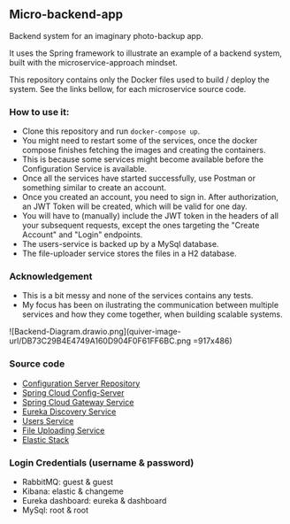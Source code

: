 ## Micro-backend-app
Backend system for an imaginary photo-backup app. 

It uses the Spring framework to illustrate an example of a backend system, built with the microservice-approach mindset.


This repository contains only the Docker files used to build / deploy the system.
See the links bellow, for each microservice source code.

### How to use it:
* Clone this repository and run `docker-compose up`. 
* You might need to restart some of the services, once the docker compose finishes fetching the images and creating the containers.
* This is because some services might become available before the Configuration Service is available.
* Once all the services have started successfully, use Postman or something similar to create an account.
* Once you created an account, you need to sign in. After authorization, an JWT Token will be created, which will be valid for one day.
* You will have to (manually) include the JWT token in the headers of all your subsequent requests, except the ones targeting the "Create Account" and "Login" endpoints. 
* The users-service is backed up by a MySql database.
* The file-uploader service stores the files in a H2 database.

### Acknowledgement

* This is a bit messy and none of the services contains any tests.
* My focus has been on ilustrating the communication between multiple services and how they come together, when building scalable systems.

![Backend-Diagram.drawio.png](quiver-image-url/DB73C29B4E4749A160D904F0F61FF6BC.png =917x486)


 
### Source code

* [Configuration Server Repository](https://github.com/PetreVane/photo-backend-configServer)
* [Spring Cloud Config-Server](https://github.com/PetreVane/SpringCloud-ConfigService) 
* [Spring Cloud Gateway Service](https://github.com/PetreVane/Backend-gatewayService)
* [Eureka Discovery Service](https://github.com/PetreVane/Backend-DiscoveryService)
* [Users Service](https://github.com/PetreVane/Backend-usersService)
* [File Uploading Service](https://github.com/PetreVane/Backend-fileUploaderService)
* [Elastic Stack](https://github.com/PetreVane/docker-elk)

### Login Credentials (username & password)
* RabbitMQ: guest & guest
* Kibana: elastic & changeme
* Eureka dashboard: eureka & dashboard
* MySql: root & root


